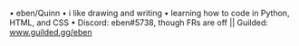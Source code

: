 • eben/Quinn 
• i like drawing and writing
• learning how to code in Python, HTML, and CSS
• Discord: eben#5738, though FRs are off || Guilded: www.guilded.gg/eben

<!---
parelle/parelle is a ✨ special ✨ repository because its `README.md` (this file) appears on your GitHub profile.
You can click the Preview link to take a look at your changes.
--->
